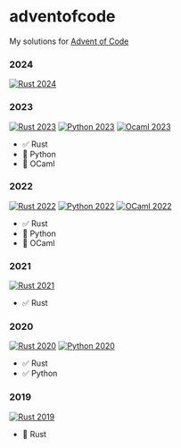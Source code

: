 # adventofcode

My solutions for [Advent of Code](https://adventofcode.com/)


### 2024

[![Rust 2024](https://github.com/sugyan/adventofcode/actions/workflows/rust_2024.yml/badge.svg?branch=main)](https://github.com/sugyan/adventofcode/actions/workflows/rust_2024.yml)


### 2023

[![Rust 2023](https://github.com/sugyan/adventofcode/actions/workflows/rust_2023.yml/badge.svg?branch=main)](https://github.com/sugyan/adventofcode/actions/workflows/rust_2023.yml)
[![Python 2023](https://github.com/sugyan/adventofcode/actions/workflows/python_2023.yml/badge.svg?branch=main)](https://github.com/sugyan/adventofcode/actions/workflows/python_2023.yml)
[![Ocaml 2023](https://github.com/sugyan/adventofcode/actions/workflows/ocaml_2023.yml/badge.svg?branch=main)](https://github.com/sugyan/adventofcode/actions/workflows/ocaml_2023.yml)

- :white_check_mark: Rust
- :construction: Python
- :construction: OCaml


### 2022

[![Rust 2022](https://github.com/sugyan/adventofcode/actions/workflows/rust_2022.yml/badge.svg?branch=main)](https://github.com/sugyan/adventofcode/actions/workflows/rust_2022.yml)
[![Python 2022](https://github.com/sugyan/adventofcode/actions/workflows/python_2022.yml/badge.svg?branch=main)](https://github.com/sugyan/adventofcode/actions/workflows/python_2022.yml)
[![OCaml 2022](https://github.com/sugyan/adventofcode/actions/workflows/ocaml_2022.yml/badge.svg?branch=main)](https://github.com/sugyan/adventofcode/actions/workflows/ocaml_2022.yml)

- :white_check_mark: Rust
- :construction: Python
- :construction: OCaml


### 2021

[![Rust 2021](https://github.com/sugyan/adventofcode/actions/workflows/rust_2021.yml/badge.svg?branch=main)](https://github.com/sugyan/adventofcode/actions/workflows/rust_2021.yml)

- :white_check_mark: Rust

### 2020

[![Rust 2020](https://github.com/sugyan/adventofcode/actions/workflows/rust_2020.yml/badge.svg?branch=main)](https://github.com/sugyan/adventofcode/actions/workflows/rust_2020.yml)
[![Python 2020](https://github.com/sugyan/adventofcode/actions/workflows/python_2020.yml/badge.svg?branch=main)](https://github.com/sugyan/adventofcode/actions/workflows/python_2020.yml)

- :white_check_mark: Rust
- :white_check_mark: Python


### 2019

[![Rust 2019](https://github.com/sugyan/adventofcode/actions/workflows/rust_2019.yml/badge.svg?branch=main)](https://github.com/sugyan/adventofcode/actions/workflows/rust_2019.yml)

- :construction: Rust
